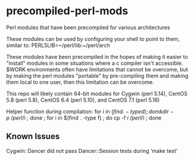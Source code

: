 # precompiled-perl-mods
Perl modules that have been precompiled for various architectures 

These modules can be used by configuring your shell to point to them, similar to: PERL5LIB=~/perl/lib:~/perl/arch

These modules have been precompiled in the hopes of making it easier to "install" modules in some situations where a c compiler isn't accessible.  $WORK environments often have limitations that cannot be overcome, but by making the perl modules "portable" by pre-compiling them and making them local to one user, then this limitation can be overcome.

This repo will likely contain 64-bit modules for Cygwin (perl 5.14), CentOS 5.8 (perl 5.8), CentOS 6.4 (perl 5.10), and CentOS 7.1 (perl 5.16)

Helper function during compilation:
for i in $(find . -type d) ; do mkdir -p ~/perl/$i ; done ; for i in $(find . -type f) ; do cp -f $i ~/perl/$i ; done

Known Issues
---
Cygwin: Dancer did not pass Dancer::Session tests during 'make test'
